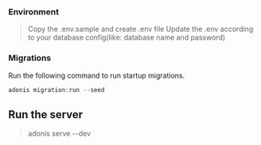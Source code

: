 ### Environment
> Copy the .env.sample and create .env file
> Update the .env according to your database config(like: database name and password)

### Migrations

Run the following command to run startup migrations.

```js
adonis migration:run --seed
```


## Run the server
> adonis serve --dev